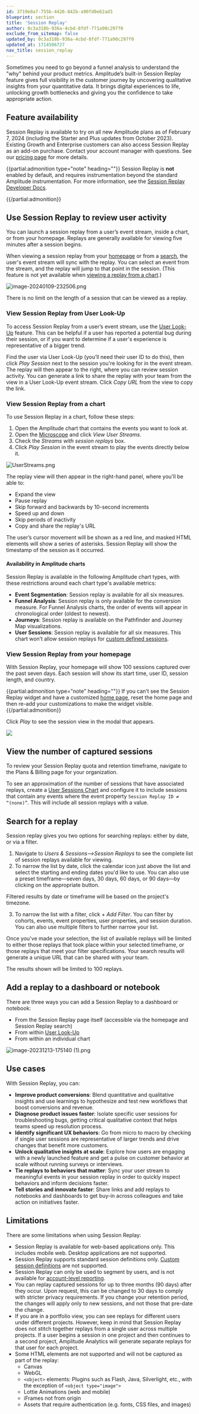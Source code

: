 ```yaml
---
id: 3719e8a7-755b-4426-842b-a90fd0e62ad3
blueprint: section
title: 'Session Replay'
author: 0c3a318b-936a-4cbd-8fdf-771a90c297f0
exclude_from_sitemap: false
updated_by: 0c3a318b-936a-4cbd-8fdf-771a90c297f0
updated_at: 1714506727
nav_title: session_replay
---
```


Sometimes you need to go beyond a funnel analysis to understand the "why" behind your product metrics. Amplitude’s built-in Session Replay feature gives full visibility in the customer journey by uncovering qualitative insights from your quantitative data. It brings digital experiences to life, unlocking growth bottlenecks and giving you the confidence to take appropriate action.

## Feature availability

Session Replay is available to try on all new Amplitude plans as of February 7, 2024 (including the Starter and Plus updates from October 2023). Existing Growth and Enterprise customers can also access Session Replay as an add-on purchase. Contact your account manager with questions. See our [pricing page](https://amplitude.com/pricing) for more details.

{{partial:admonition type="note" heading=""}}
Session Replay is **not** enabled by default, and requires instrumentation beyond the standard Amplitude instrumentation. For more information, see the [Session Replay Developer Docs](https://www.docs.developers.amplitude.com/session-replay/).

{{/partial:admonition}}
## Use Session Replay to review user activity

You can launch a session replay from a user’s event stream, inside a chart, or from your homepage. Replays are generally available for viewing five minutes after a session begins.

When viewing a session replay from your [homepage](#h_01HFD88N1M03EH9D8VF32QBBYQ) or from a [search](#h_01HK600KD02WEC77KE4HYMKHY6), the user's event stream will sync with the replay. You can select an event from the stream, and the replay will jump to that point in the session. (This feature is not yet available when [viewing a replay from a chart](#h_01HFD818NE7FH2D85NS1VTCHYQ).)

![image-20240109-232506.png](/output/img/session-replay/image-20240109-232506-png.png)

There is no limit on the length of a session that can be viewed as a replay.

### View Session Replay from User Look-Up

To access Session Replay from a user’s event stream, use the [User Look-Up](/analytics/user-data-lookup) feature. This can be helpful if a user has reported a potential bug during their session, or if you want to determine if a user's experience is representative of a bigger trend. 

Find the user via User Look-Up (you’ll need their user ID to do this), then click *Play Session* next to the session you're looking for in the event stream. The replay will then appear to the right, where you can review session activity. You can generate a link to share the replay with your team from the view in a User Look-Up event stream. Click *Copy URL* from the view to copy the link. 

### View Session Replay from a chart

To use Session Replay in a chart, follow these steps:

1. Open the Amplitude chart that contains the events you want to look at.
2. Open the [Microscope](/analytics/microscope) and click *View User Streams*.
3. Check the *Streams with session replays* box.
4. Click *Play Session* in the event stream to play the events directly below it.

![UserStreams.png](/output/img/session-replay/userstreams-png.png)

The replay view will then appear in the right-hand panel, where you'll be able to: 

* Expand the view
* Pause replay
* Skip forward and backwards by 10-second increments
* Speed up and down
* Skip periods of inactivity
* Copy and share the replay's URL

The user’s cursor movement will be shown as a red line, and masked HTML elements will show a series of asterisks. Session Replay will show the timestamp of the session as it occurred.

#### Availability in Amplitude charts

Session Replay is available in the following Amplitude chart types, with these restrictions around each chart type's available metrics:

* **Event Segmentation**: Session replay is available for all six measures.
* **Funnel Analysis**: Session replay is only available for the conversion measure. For Funnel Analysis charts, the order of events will appear in chronological order (oldest to newest).
* **Journeys**: Session replay is available on the Pathfinder and Journey Map visualizations.
* **User Sessions**: Session replay is available for all six measures. This chart won’t allow session replays for [custom defined sessions](/cdp/sources/instrument-track-sessions).

### View Session Replay from your homepage

With Session Replay, your homepage will show 100 sessions captured over the past seven days. Each session will show its start time, user ID, session length, and country.

{{partial:admonition type="note" heading=""}}
If you can’t see the Session Replay widget and have a customized [home page](/get-started/amplitude-home-page), reset the home page and then re-add your customizations to make the widget visible.
{{/partial:admonition}}

Click *Play* to see the session view in the modal that appears. 

![](/output/img/session-replay/20464613106203)

## View the number of captured sessions

To review your Session Replay quota and retention timeframe, navigate to the Plans & Billing page for your organization.

To see an approximation of the number of sessions that have associated replays, create a [User Sessions Chart](/analytics/charts/user-sessions/user-sessions-track-engagement-frequency) and configure it to include sessions that contain any events where the event property `Session Replay ID ≠ “(none)”`. This will include all session replays with a value.

## Search for a replay

Session replay gives you two options for searching replays: either by date, or via a filter.

1. Navigate to *Users & Sessions—>Session Replays* to see the complete list of session replays available for viewing.
2. To narrow the list by date, click the calendar icon just above the list and select the starting and ending dates you'd like to use. You can also use a preset timeframe—seven days, 30 days, 60 days, or 90 days—by clicking on the appropriate button.

Filtered results by date or timeframe will be based on the project's timezone.

3. To narrow the list with a filter, click *+ Add Filter*. You can filter by cohorts, events, event properties, user properties, and session duration. You can also use multiple filters to further narrow your list.

Once you've made your selection, the list of available replays will be limited to either those replays that took place within your selected timeframe, or those replays that meet your filter specifications. Your search results will generate a unique URL that can be shared with your team. 

The results shown will be limited to 100 replays. 

## Add a replay to a dashboard or notebook

There are three ways you can add a Session Replay to a dashboard or notebook:

* From the Session Replay page itself (accessible via the homepage and Session Replay search)
* From within [User Look-Up](/analytics/user-data-lookup)
* From within an individual chart

![image-20231213-175140 (1).png](/output/img/session-replay/image-20231213-175140-1-png.png)

## Use cases

With Session Replay, you can:

* **Improve product conversions**: Blend quantitative and qualitative insights and use learnings to hypothesize and test new workflows that boost conversions and revenue.
* **Diagnose product issues faster**: Isolate specific user sessions for troubleshooting bugs, getting critical qualitative context that helps teams speed up resolution process.
* **Identify significant UX behaviors**: Go from micro to macro by checking if single user sessions are representative of larger trends and drive changes that benefit more customers.
* **Unlock qualitative insights at scale**: Explore how users are engaging with a newly launched feature and get a pulse on customer behavior at scale without running surveys or interviews.
* **Tie replays to behaviors that matter**: Sync your user stream to meaningful events in your session replay in order to quickly inspect behaviors and inform decisions faster.
* **Tell stories and innovate faster**: Share links and add replays to notebooks and dashboards to get buy-in across colleagues and take action on initiatives faster.

## Limitations

There are some limitations when using Session Replay:

* Session Replay is available for web-based applications only. This includes mobile web. Desktop applications are not supported.
* Session Replay supports standard session definitions only. [Custom session definitions](/cdp/sources/instrument-track-sessions) are not supported.
* Session Replay can only be used to segment by users, and is not available for [account-level reporting](/analytics/account-level-reporting).
* You can replay captured sessions for up to three months (90 days) after they occur. Upon request, this can be changed to 30 days to comply with stricter privacy requirements. If you change your retention period, the changes will apply only to new sessions, and not those that pre-date the change.
* If you are in a portfolio view, you can see replays for different users under different projects. However, keep in mind that Session Replay does not stitch together replays from a single user across multiple projects. If a user begins a session in one project and then continues to a second project, Amplitude Analytics will generate separate replays for that user for each project.
* Some HTML elements are not supported and will not be captured as part of the replay:
	* Canvas
	* WebGL
	* `<object>` elements: Plugins such as Flash, Java, Silverlight, etc., with the exception of `<object type="image">`
	* Lottie Animations (web and mobile)
	* iFrames not from origin
	* Assets that require authentication (e.g. fonts, CSS files, and images)
